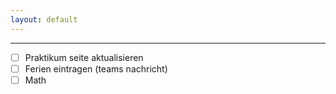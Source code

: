```yaml
---
layout: default
---
```

***
- [ ] Praktikum seite aktualisieren
- [ ] Ferien eintragen (teams nachricht)
- [ ] Math
